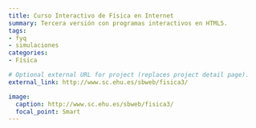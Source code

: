 ```yaml
---
title: Curso Interactivo de Física en Internet
summary: Tercera versión con programas interactivos en HTML5.
tags:
- fyq
- simulaciones
categories:
- Física

# Optional external URL for project (replaces project detail page).
external_link: http://www.sc.ehu.es/sbweb/fisica3/

image:
  caption: http://www.sc.ehu.es/sbweb/fisica3/
  focal_point: Smart
---
```

